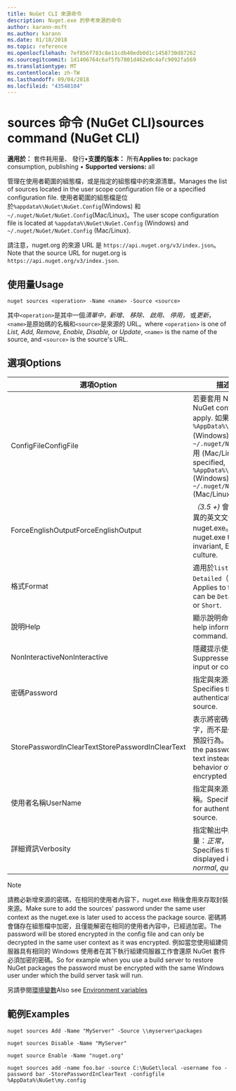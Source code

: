 ```yaml
---
title: NuGet CLI 來源命令
description: Nuget.exe 的參考來源的命令
author: karann-msft
ms.author: karann
ms.date: 01/18/2018
ms.topic: reference
ms.openlocfilehash: 7ef856f783c8e11cdb40edb0d1c1458730d87262
ms.sourcegitcommit: 1d1406764c6af5fb7801d462e0c4afc9092fa569
ms.translationtype: MT
ms.contentlocale: zh-TW
ms.lasthandoff: 09/04/2018
ms.locfileid: "43548104"
---
```

# <a name="sources-command-nuget-cli"></a><span data-ttu-id="e1904-103">sources 命令 (NuGet CLI)</span><span class="sxs-lookup"><span data-stu-id="e1904-103">sources command (NuGet CLI)</span></span>

<span data-ttu-id="e1904-104">**適用於：** 套件耗用量、 發行&bullet;**支援的版本：** 所有</span><span class="sxs-lookup"><span data-stu-id="e1904-104">**Applies to:** package consumption, publishing &bullet; **Supported versions:** all</span></span>

<span data-ttu-id="e1904-105">管理在使用者範圍的組態檔，或是指定的組態檔中的來源清單。</span><span class="sxs-lookup"><span data-stu-id="e1904-105">Manages the list of sources located in the user scope configuration file or a specified configuration file.</span></span> <span data-ttu-id="e1904-106">使用者範圍的組態檔是位於`%appdata%\NuGet\NuGet.Config`(Windows) 和`~/.nuget/NuGet/NuGet.Config`(Mac/Linux)。</span><span class="sxs-lookup"><span data-stu-id="e1904-106">The user scope configuration file is located at `%appdata%\NuGet\NuGet.Config` (Windows) and `~/.nuget/NuGet/NuGet.Config` (Mac/Linux).</span></span>

<span data-ttu-id="e1904-107">請注意，nuget.org 的來源 URL 是 `https://api.nuget.org/v3/index.json`。</span><span class="sxs-lookup"><span data-stu-id="e1904-107">Note that the source URL for nuget.org is `https://api.nuget.org/v3/index.json`.</span></span>

## <a name="usage"></a><span data-ttu-id="e1904-108">使用量</span><span class="sxs-lookup"><span data-stu-id="e1904-108">Usage</span></span>

```cli
nuget sources <operation> -Name <name> -Source <source>
```

<span data-ttu-id="e1904-109">其中`<operation>`是其中一個*清單中，新增、 移除、 啟用、 停用，* 或*更新*，`<name>`是原始碼的名稱和`<source>`是來源的 URL。</span><span class="sxs-lookup"><span data-stu-id="e1904-109">where `<operation>` is one of *List, Add, Remove, Enable, Disable,* or *Update*, `<name>` is the name of the source, and `<source>` is the source's URL.</span></span>

## <a name="options"></a><span data-ttu-id="e1904-110">選項</span><span class="sxs-lookup"><span data-stu-id="e1904-110">Options</span></span>

| <span data-ttu-id="e1904-111">選項</span><span class="sxs-lookup"><span data-stu-id="e1904-111">Option</span></span> | <span data-ttu-id="e1904-112">描述</span><span class="sxs-lookup"><span data-stu-id="e1904-112">Description</span></span> |
| --- | --- |
| <span data-ttu-id="e1904-113">ConfigFile</span><span class="sxs-lookup"><span data-stu-id="e1904-113">ConfigFile</span></span> | <span data-ttu-id="e1904-114">若要套用 NuGet 組態檔。</span><span class="sxs-lookup"><span data-stu-id="e1904-114">The NuGet configuration file to apply.</span></span> <span data-ttu-id="e1904-115">如果未指定， `%AppData%\NuGet\NuGet.Config` (Windows) 或`~/.nuget/NuGet/NuGet.Config`用 (Mac/Linux)。</span><span class="sxs-lookup"><span data-stu-id="e1904-115">If not specified, `%AppData%\NuGet\NuGet.Config` (Windows) or `~/.nuget/NuGet/NuGet.Config` (Mac/Linux) is used.</span></span>|
| <span data-ttu-id="e1904-116">ForceEnglishOutput</span><span class="sxs-lookup"><span data-stu-id="e1904-116">ForceEnglishOutput</span></span> | <span data-ttu-id="e1904-117">*（3.5 +)* 會強制執行使用的非變異的英文文化特性的 nuget.exe。</span><span class="sxs-lookup"><span data-stu-id="e1904-117">*(3.5+)* Forces nuget.exe to run using an invariant, English-based culture.</span></span> |
| <span data-ttu-id="e1904-118">格式</span><span class="sxs-lookup"><span data-stu-id="e1904-118">Format</span></span> | <span data-ttu-id="e1904-119">適用於`list`動作，而且不可`Detailed`（預設值） 或`Short`。</span><span class="sxs-lookup"><span data-stu-id="e1904-119">Applies to the `list` action and can be `Detailed` (the default) or `Short`.</span></span> |
| <span data-ttu-id="e1904-120">說明</span><span class="sxs-lookup"><span data-stu-id="e1904-120">Help</span></span> | <span data-ttu-id="e1904-121">顯示說明命令的資訊。</span><span class="sxs-lookup"><span data-stu-id="e1904-121">Displays help information for the command.</span></span> |
| <span data-ttu-id="e1904-122">NonInteractive</span><span class="sxs-lookup"><span data-stu-id="e1904-122">NonInteractive</span></span> | <span data-ttu-id="e1904-123">隱藏提示使用者輸入或確認。</span><span class="sxs-lookup"><span data-stu-id="e1904-123">Suppresses prompts for user input or confirmations.</span></span> |
| <span data-ttu-id="e1904-124">密碼</span><span class="sxs-lookup"><span data-stu-id="e1904-124">Password</span></span> | <span data-ttu-id="e1904-125">指定與來源進行驗證的密碼。</span><span class="sxs-lookup"><span data-stu-id="e1904-125">Specifies the password for authenticating with the source.</span></span> |
| <span data-ttu-id="e1904-126">StorePasswordInClearText</span><span class="sxs-lookup"><span data-stu-id="e1904-126">StorePasswordInClearText</span></span> | <span data-ttu-id="e1904-127">表示將密碼儲存在未加密的文字，而不是儲存以加密的格式的預設行為。</span><span class="sxs-lookup"><span data-stu-id="e1904-127">Indicates to store the password in unencrypted text instead of the default behavior of storing an encrypted form.</span></span> |
| <span data-ttu-id="e1904-128">使用者名稱</span><span class="sxs-lookup"><span data-stu-id="e1904-128">UserName</span></span> | <span data-ttu-id="e1904-129">指定與來源進行驗證的使用者名稱。</span><span class="sxs-lookup"><span data-stu-id="e1904-129">Specifies the user name for authenticating with the source.</span></span> |
| <span data-ttu-id="e1904-130">詳細資訊</span><span class="sxs-lookup"><span data-stu-id="e1904-130">Verbosity</span></span> | <span data-ttu-id="e1904-131">指定輸出中顯示的詳細資料的數量：*正常*，*安靜*，*詳細*。</span><span class="sxs-lookup"><span data-stu-id="e1904-131">Specifies the amount of detail displayed in the output: *normal*, *quiet*, *detailed*.</span></span> |

> [!Note]
> <span data-ttu-id="e1904-132">請務必新增來源的密碼，在相同的使用者內容下，nuget.exe 稍後會用來存取封裝來源。</span><span class="sxs-lookup"><span data-stu-id="e1904-132">Make sure to add the sources' password under the same user context as the nuget.exe is later used to access the package source.</span></span> <span data-ttu-id="e1904-133">密碼將會儲存在組態檔中加密，且僅能解密在相同的使用者內容中，已經過加密。</span><span class="sxs-lookup"><span data-stu-id="e1904-133">The password will be stored encrypted in the config file and can only be decrypted in the same user context as it was encrypted.</span></span> <span data-ttu-id="e1904-134">例如當您使用組建伺服器具有相同的 Windows 使用者在其下執行組建伺服器工作會還原 NuGet 套件必須加密的密碼。</span><span class="sxs-lookup"><span data-stu-id="e1904-134">So for example when you use a build server to restore NuGet packages the password must be encrypted with the same Windows user under which  the build server task will run.</span></span>

<span data-ttu-id="e1904-135">另請參閱[環境變數](cli-ref-environment-variables.md)</span><span class="sxs-lookup"><span data-stu-id="e1904-135">Also see [Environment variables](cli-ref-environment-variables.md)</span></span>

## <a name="examples"></a><span data-ttu-id="e1904-136">範例</span><span class="sxs-lookup"><span data-stu-id="e1904-136">Examples</span></span>

```cli
nuget sources Add -Name "MyServer" -Source \\myserver\packages

nuget sources Disable -Name "MyServer"

nuget source Enable -Name "nuget.org"

nuget sources add -name foo.bar -source C:\NuGet\local -username foo -password bar -StorePasswordInClearText -configfile %AppData%\NuGet\my.config
```
